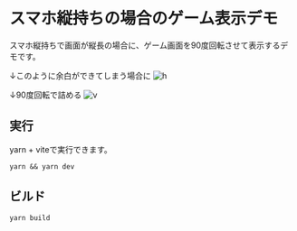 # スマホ縦持ちの場合のゲーム表示デモ
スマホ縦持ちで画面が縦長の場合に、ゲーム画面を90度回転させて表示するデモです。


↓このように余白ができてしまう場合に
![h](https://github.com/user-attachments/assets/5c2bea9c-9191-4006-a6cf-310a92728415)

↓90度回転で詰める
![v](https://github.com/user-attachments/assets/cbf03d48-8f09-4411-9cdb-efe55fc90f3d)


## 実行

yarn + viteで実行できます。

```
yarn && yarn dev
```

## ビルド

```
yarn build
````
